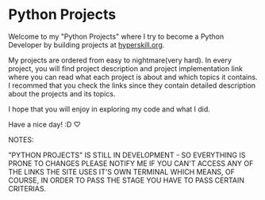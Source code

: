 # Python Projects

Welcome to my "Python Projects" where I try to become a Python Developer by building projects at [hyperskill.org](https://hyperskill.org/).

My projects are ordered from easy to nightmare(very hard).
In every project, you will find project description and project implementation link where you can read what each project is about and which topics it contains.
I recommed that you check the links since they contain detailed description about the projects and its topics.

I hope that you will enjoy in exploring my code and what I did.

Have a nice day! :D ♡

NOTES:

"PYTHON PROJECTS" IS STILL IN DEVELOPMENT - SO EVERYTHING IS PRONE TO CHANGES
PLEASE NOTIFY ME IF YOU CAN'T ACCESS ANY OF THE LINKS
THE SITE USES IT'S OWN TERMINAL WHICH MEANS, OF COURSE, IN ORDER TO PASS THE STAGE YOU HAVE TO PASS CERTAIN CRITERIAS.
